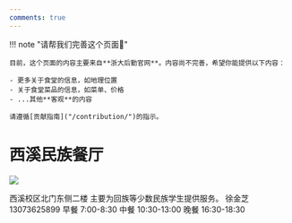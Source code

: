 ```yaml
---
comments: true
---
```


!!! note "请帮我们完善这个页面🙏"

    目前，这个页面的内容主要来自**浙大后勤官网**。内容尚不完善，希望你能提供以下内容：

    - 更多关于食堂的信息，如地理位置
    - 关于食堂菜品的信息，如菜单、价格
    - ...其他**客观**的内容

    请遵循[贡献指南]("/contribution/")的指示。

# 西溪民族餐厅

 

![](https://zulg.zju.edu.cn/__local/E/A5/D1/F7A7779B3CE092FA92EE3F721F1_47AB249C_CAA4.png)

西溪校区北门东侧二楼
主要为回族等少数民族学生提供服务。
徐金芝
13073625899
早餐 7:00-8:30
中餐 10:30-13:00
晚餐 16:30-18:30
